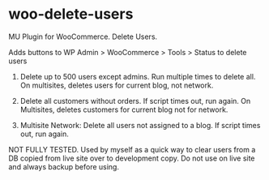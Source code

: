 # woo-delete-users
MU Plugin for WooCommerce. Delete Users. 

Adds buttons to WP Admin > WooCommerce > Tools > Status to delete users

1. Delete up to 500 users except admins. Run multiple times to delete all. On multisites, deletes users for current blog, not network. 

2. Delete all customers without orders. If script times out, run again. On Multisites, deletes customers for current blog not for network.

3. Multisite Network: Delete all users not assigned to a blog. If script times out, run again.

NOT FULLY TESTED. Used by myself as a quick way to clear users from a DB copied from live site over to development copy. Do not use on live site and always backup before using. 
